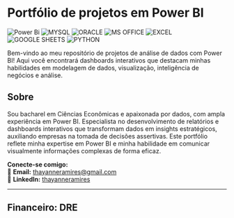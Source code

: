 # Portfólio de projetos em Power BI
![Power Bi](https://img.shields.io/badge/power_bi-F2C811?style=for-the-badge&logo=powerbi&logoColor=black)
![MYSQL](https://img.shields.io/badge/MySQL-00000F?style=for-the-badge&logo=mysql&logoColor=white)
![ORACLE](https://img.shields.io/badge/Oracle-Database-brightgreen?style=for-the-badge&logo=oracle)
![MS OFFICE](https://img.shields.io/badge/Microsoft_Office-D83B01?style=for-the-badge&logo=microsoft-office&logoColor=white)
![EXCEL](https://img.shields.io/badge/Microsoft_Excel-217346?style=for-the-badge&logo=microsoft-excel&logoColor=white)
![GOOGLE SHEETS](https://img.shields.io/badge/Google%20Sheets-34A853?style=for-the-badge&logo=google-sheets&logoColor=white)
![PYTHON](https://img.shields.io/badge/python-3670A0?style=for-the-badge&logo=python&logoColor=ffdd54)


Bem-vindo ao meu repositório de projetos de análise de dados com Power BI! Aqui você encontrará dashboards interativos que destacam minhas habilidades em modelagem de dados, visualização, inteligência de negócios e análise.

## Sobre
Sou bacharel em Ciências Econômicas e apaixonada por dados, com ampla experiência em Power BI. Especialista no desenvolvimento de relatórios e dashboards interativos que transformam dados em insights estratégicos, auxiliando empresas na tomada de decisões assertivas. Este portfólio reflete minha expertise em Power BI e minha habilidade em comunicar visualmente informações complexas de forma eficaz. 

**Conecte-se comigo:**  
📧 **Email:** [thayanneramires@gmail.com](mailto:thayanneramires@gmail.com)  
💼 **LinkedIn:** [thayanneramires](https://www.linkedin.com/in/thayanneramires/)

---
## Financeiro: DRE
